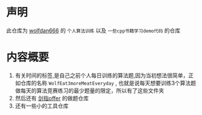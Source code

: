 # 声明
此仓库为 [wolfdan666](https://github.com/wolfdan666) 的 `个人算法训练` 以及 `一些cpp书籍学习demo代码` 的仓库

# 内容概要
1. 有关时间的标签,是自己之前个人每日训练的算法题,因为当初想法很简单，正如仓库的名称 `WolfEat3moreMeatEveryday` , 也就是说每天想要训练3个算法题做每天的算法竞赛练习的最少题量的限定，所以有了这些文件夹
2. 然后还有 [剑指offer](https://github.com/wolfdan666/WolfEat3moreMeatEveryday/tree/master/%E5%89%91%E6%8C%87offer) 的做题仓库
3. 还有一些小的工具仓库
